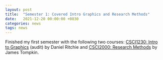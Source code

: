 ```yaml
---
layout: post
title:  "Semester 1: Covered Intro Graphics and Research Methods"
date:   2021-12-20 00:00:00 +0830
categories: news
tags: news
---
```


Finished my first semester with the following two courses: [CSCI1230: Intro to Graphics](https://csci1230.graphics/#local:987fa29144d55) (audit) by Daniel Ritchie and [CSCI2000: Research Methods](https://browncsci2000.github.io/webpage/) by James Tompkin.